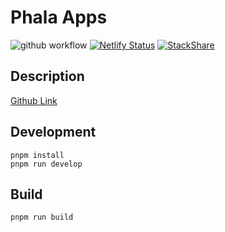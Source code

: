 # Phala Apps

![github workflow](https://github.com/Phala-Network/apps/actions/workflows/build.yml/badge.svg)
[![Netlify Status](https://api.netlify.com/api/v1/badges/927fa773-d939-4450-acc3-22650c7e9524/deploy-status)](https://app.netlify.com/sites/app-phala-network/deploys)
[![StackShare](http://img.shields.io/badge/tech-stack-0690fa.svg?style=flat)](https://stackshare.io/kingsleydon/phala-fe)

## Description

[Github Link](https://github.com/Phala-Network/apps)

## Development

```
pnpm install
pnpm run develop
```

## Build

```
pnpm run build
```

